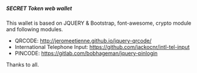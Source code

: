<h5> SECRET Token web wallet</h5>

This wallet is based on JQUERY & Bootstrap, font-awesome, crypto module and following modules.
- QRCODE: http://jeromeetienne.github.io/jquery-qrcode/
- International Telephone Input: https://github.com/jackocnr/intl-tel-input
- PINCODE: https://gitlab.com/bobhageman/jquery-pinlogin

Thanks to all.

